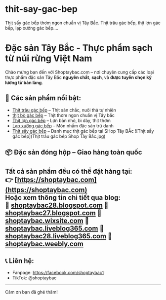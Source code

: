 # thit-say-gac-bep
Thịt sấy gác bếp thơm ngon chuẩn vị Tây Bắc. Thịt trâu gác bếp, thịt lợn gác bếp, lạp xưởng gác bếp....
# Đặc sản Tây Bắc - Thực phẩm sạch từ núi rừng Việt Nam

Chào mừng bạn đến với Shoptaybac.com – nơi chuyên cung cấp các loại thực phẩm đặc sản Tây Bắc **nguyên chất**, **sạch**, và **được tuyển chọn kỹ lưỡng từ bản làng**.

## 🐔 Các sản phẩm nổi bật:

- [Thịt trâu gác bếp](https://shoptaybac.com/san-pham/thit-trau-gac-bep-tay-bac-chuan-vi-500g/) – Thịt săn chắc, nuôi thả tự nhiên
- [thịt bò gác bếp](https://shoptaybac.com/san-pham/thit-bo-gac-bep-tay-bac-chuan-vi-500g/) – Thịt thơm ngon chuẩn vị Tây bắc
- [Thịt lợn gác bếp](https://shoptaybac.com/san-pham/thit-lon-gac-bep-tay-bac-chuan-vi-500g/) – Lợn bản nhỏ, bì dày, thịt thơm
- [Lạp xưởng gác bếp](https://shoptaybac.com/san-pham/lap-xuong-gac-bep-tay-bac-chuan-vi-500g/) – Món nhắm đặc sản trứ danh
- [Thịt sây gác bếp](https://shoptaybac.com/danh-muc-san-pham/thit-say-gac-bep/) – Danh mục thịt gác bếp tại SHop Tây BẮc
![Thịt sấy gác bếp](Thịt trâu gác bếp Shop Tây Bắc.jpg)
## 📦 Đặc sản đóng hộp – Giao hàng toàn quốc

Tất cả sản phẩm đều có thể đặt hàng tại:  
👉 **[https://shoptaybac.com](https://shoptaybac.com)**  
Hoặc xem thông tin chi tiết qua blog:  
📝 [shoptaybac28.blogspot.com](https://shoptaybac28.blogspot.com)
📝 [shoptaybac27.blogspot.com](https://shoptaybac27.blogspot.com)
📝 [shoptaybac.wixsite.com](https://shoptaybac.wixsite.com/shop-tay-bac/)
📝 [shoptaybac.liveblog365.com](http://shoptaybac.liveblog365.com/)
📝 [shoptaybac28.liveblog365.com](http://shoptaybac28.liveblog365.com/)
📝 [shoptaybac.weebly.com](https://shoptaybac.weebly.com/)
---

## 📞 Liên hệ:

- Fanpage: https://facebook.com/shoptaybac1  
- TikTok: @shoptaybac

---

Cảm ơn bạn đã ghé thăm!
